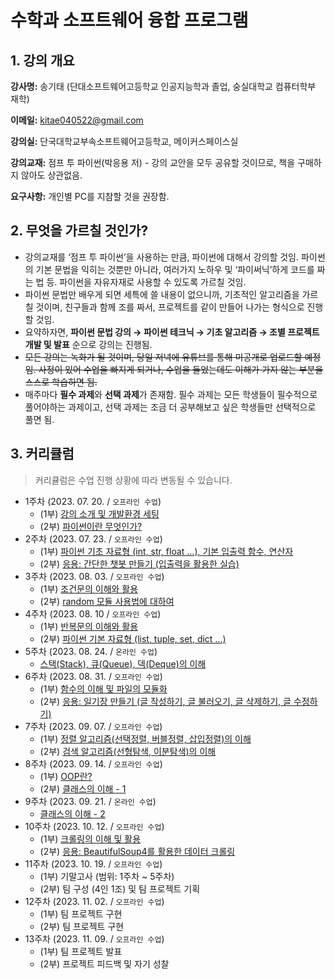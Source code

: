 # 수학과 소프트웨어 융합 프로그램

## 1. 강의 개요

**강사명:** 송기태 (단대소프트웨어고등학교 인공지능학과 졸업, 숭실대학교 컴퓨터학부 재학)

**이메일:** kitae040522@gmail.com

**강의실:** 단국대학교부속소프트웨어고등학교, 메이커스페이스실

**강의교재:** 점프 투 파이썬(박응용 저) - 강의 교안을 모두 공유할 것이므로, 책을 구매하지 않아도 상관없음.

**요구사항:** 개인별 PC를 지참할 것을 권장함.

## 2. 무엇을 가르칠 것인가?

- 강의교재를 ‘점프 투 파이썬’을 사용하는 만큼, 파이썬에 대해서 강의할 것임. 파이썬의 기본 문법을 익히는 것뿐만 아니라, 여러가지 노하우 및 ‘파이써닉’하게 코드를 짜는 법 등. 파이썬을 자유자재로 사용할 수 있도록 가르칠 것임.
- 파이썬 문법만 배우게 되면 세특에 쓸 내용이 없으니까, 기초적인 알고리즘을 가르칠 것이며, 친구들과 함께 조를 짜서, 프로젝트를 같이 만들어 나가는 형식으로 진행할 것임.
- 요약하자면, **파이썬 문법 강의 → 파이썬 테크닉 → 기초 알고리즘 → 조별 프로젝트 개발 및 발표** 순으로 강의는 진행됨.
- ~~모든 강의는 녹화가 될 것이며, 당일 저녁에 유튜브를 통해 미공개로 업로드할 예정임. 사정이 있어 수업을 빠지게 되거나, 수업을 들었는데도 이해가 가지 않는 부분을 스스로 학습하면 됨.~~
- 매주마다 **필수 과제**와 **선택 과제**가 존재함. 필수 과제는 모든 학생들이 필수적으로 풀어야하는 과제이고, 선택 과제는 조금 더 공부해보고 싶은 학생들만 선택적으로 풀면 됨.

## 3. 커리큘럼

> 커리큘럼은 수업 진행 상황에 따라 변동될 수 있습니다.

- 1주차 (2023. 07. 20. / `오프라인 수업`)
    - (1부) [강의 소개 및 개발환경 세팅](Day01/slide/day1-1.pdf)
    - (2부) [파이썬이란 무엇인가?](Day01/slide/day1-2.pdf)
- 2주차 (2023. 07. 23. / `오프라인 수업`)
    - (1부) [파이썬 기초 자료형 (int, str, float …), 기본 입출력 함수, 연산자](Day02/slide/day2-1.pdf)
    - (2부) [응용: 간단한 챗봇 만들기 (입출력을 활용한 실습)](Day02/slide/day2-2.pdf)
- 3주차 (2023. 08. 03. / `오프라인 수업`)
    - (1부) [조건문의 이해와 활용](Day03/slide/day3-1.pdf)
    - (2부) [random 모듈 사용법에 대하여](Day03/slide/day3-2.pdf)
- 4주차 (2023. 08. 10 / `오프라인 수업`)
    - (1부) [반복문의 이해와 활용](Day04/slide/day4-1.pdf)
    - (2부) [파이썬 기본 자료형 (list, tuple, set, dict …)](Day04/slide/day4-2.pdf)
- 5주차 (2023. 08. 24. / `온라인 수업`)
    - [스택(Stack), 큐(Queue), 덱(Deque)의 이해](Day05/slide/day5-1.pdf)
- 6주차 (2023. 08. 31. / `오프라인 수업`)
    - (1부) [함수의 이해 및 파일의 모듈화](Day06/slide/day6-1.pdf)
    - (2부) [응용: 일기장 만들기 (글 작성하기, 글 불러오기, 글 삭제하기, 글 수정하기)](Day06/slide/day6-2.pdf)
- 7주차 (2023. 09. 07. / `오프라인 수업`)
    - (1부) [정렬 알고리즘(선택정렬, 버블정렬, 삽입정렬)의 이해](Day07/slide/day7-1.pdf)
    - (2부) [검색 알고리즘(선형탐색, 이분탐색)의 이해](Day07/slide/day7-2.pdf)
- 8주차 (2023. 09. 14. / `오프라인 수업`)
    - (1부) [OOP란?](Day08/slide/day8-1.pdf)
    - (2부) [클래스의 이해 - 1](Day08/slide/day8-2.pdf)
- 9주차 (2023. 09. 21. / `온라인 수업`)
    - [클래스의 이해 - 2](Day09/slide/day9-1.pdf)
- 10주차 (2023. 10. 12. / `오프라인 수업`)
    - (1부) [크롤링의 이해 및 활용](./Day10/slide/day10-1.pdf)
    - (2부) [응용: BeautifulSoup4를 활용한 데이터 크롤링](./Day10/slide/day10-2.pdf)
- 11주차 (2023. 10. 19. / `오프라인 수업`)
    - (1부) 기말고사 (범위: 1주차 ~ 5주차)
    - (2부) 팀 구성 (4인 1조) 및 팀 프로젝트 기획
- 12주차 (2023. 11. 02. / `오프라인 수업`)
    - (1부) 팀 프로젝트 구현
    - (2부) 팀 프로젝트 구현
- 13주차 (2023. 11. 09. / `오프라인 수업`)
    - (1부) 팀 프로젝트 발표
    - (2부) 프로젝트 피드백 및 자기 성찰